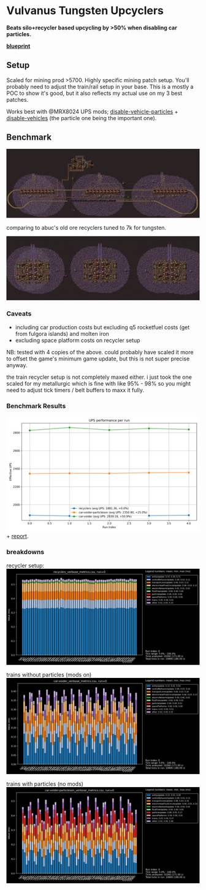 # Vulvanus Tungsten Upcyclers

**Beats silo+recycler based upcycling by >50% when disabling car particles.**

**[blueprint](./train-voider-1.txt)**

## Setup
Scaled for mining prod >5700.
Highly specific mining patch setup. You'll probably need to adjust the train/rail setup in your base. This is a mostly a POC to show it's good, but it also reflects my actual use on my 3 best patches.

Works best with @MRX8024 UPS mods; [disable-vehicle-particles](https://mods.factorio.com/mod/disable-vehicles-particles) + [disable-vehicles](https://mods.factorio.com/mod/disable-vehicles) (the particle one being the important one).

## Benchmark

![train setup vulcanus](./train-voider.png)

comparing to abuc's old ore recyclers tuned to 7k for tungsten.

![recycler setup vulcanus](./recycler.png)


### Caveats
- including car production costs but excluding q5 rocketfuel costs (get from fulgora islands) and molten iron
- excluding space platform costs on recycler setup

NB: tested with 4 copies of the above. could probably have scaled it more to offset the game's minimum game update, but this is not super precise anyway.

the train recycler setup is not completely maxed either. i just took the one scaled for my metallurgic which is fine with like 95% - 98% so you might need to adjust tick timers / belt buffers to maxx it fully.

### Benchmark Results
![ups breakdown](./results.png) + [report](./results.md).

### breakdowns
recycler setup:
![recycler breakdown](recycler-7k-breakdown.png)

trains without particles (mods on)
![train breakdown](train-voider-breakdown.png)

trains with particles (no mods)
![train breakdown](train-voider-particles-breakdown.png)
